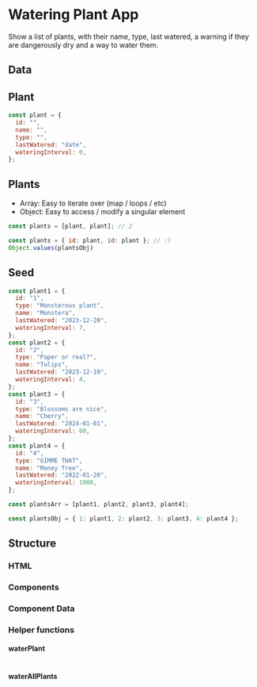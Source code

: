 # Watering Plant App

Show a list of plants, with their name, type, last watered, a warning if they are dangerously dry and a way to water them.

## Data

## Plant

```jsx
const plant = {
  id: "",
  name: "",
  type: "",
  lastWatered: "date",
  wateringInterval: 0,
};
```

## Plants

- Array: Easy to iterate over (map / loops / etc)
- Object: Easy to access / modify a singular element

```jsx
const plants = [plant, plant]; // 2

const plants = { id: plant, id: plant }; // :(
Object.values(plantsObj)
```

## Seed

```jsx
const plant1 = {
  id: "1",
  type: "Monsterous plant",
  name: "Monstera",
  lastWatered: "2023-12-20",
  wateringInterval: 7,
};
const plant2 = {
  id: "2",
  type: "Paper or real?",
  name: "Tulips",
  lastWatered: "2023-12-10",
  wateringInterval: 4,
};
const plant3 = {
  id: "3",
  type: "Blossoms are nice",
  name: "Cherry",
  lastWatered: "2024-01-01",
  wateringInterval: 60,
};
const plant4 = {
  id: "4",
  type: "GIMME THAT",
  name: "Money Tree",
  lastWatered: "2022-01-20",
  wateringInterval: 1000,
};

const plantsArr = [plant1, plant2, plant3, plant4];

const plantsObj = { 1: plant1, 2: plant2, 3: plant3, 4: plant4 };
```

## Structure

### HTML

### Components

### Component Data

### Helper functions

#### waterPlant

```jsx

```

#### waterAllPlants

```jsx

```
